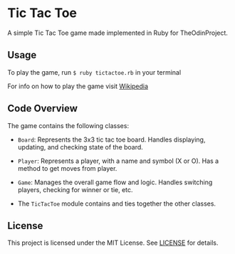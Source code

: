 # Tic Tac Toe
A simple Tic Tac Toe game made implemented in Ruby for TheOdinProject.
  
## Usage

To play the game, run `$ ruby tictactoe.rb` in your terminal

For info on how to play the game visit [Wikipedia](https://en.wikipedia.org/wiki/Tic-tac-toe)

## Code Overview

The game contains the following classes:

- `Board`: Represents the 3x3 tic tac toe board. Handles displaying, updating, and checking state of the board.
- `Player`: Represents a player, with a name and symbol (X or O). Has a method to get moves from player.

- `Game`: Manages the overall game flow and logic. Handles switching players, checking for winner or tie, etc.

- The `TicTacToe` module contains and ties together the other classes.

## License

This project is licensed under the MIT License. See [LICENSE](LICENSE) for details.